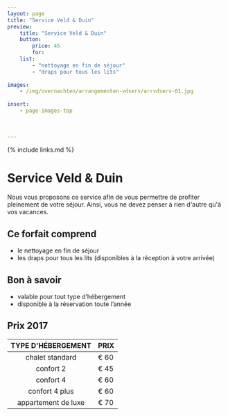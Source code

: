```yaml
---
layout: page
title: "Service Veld & Duin"
preview: 
    title: "Service Veld & Duin"
    button:
        price: 45
        for: 
    list:
        - "nettoyage en fin de séjour"
        - "draps pour tous les lits"
        
images:
    - /img/overnachten/arrangementen-vdserv/arrvdserv-01.jpg
    
insert:
    - page-images-top
    
    
    
---
```


{% include links.md %}


# Service Veld & Duin

Nous vous proposons ce service afin de vous permettre de profiter pleinement de votre séjour. Ainsi, vous ne devez penser à rien d'autre qu'à vos vacances.

## Ce forfait comprend

- le nettoyage en fin de séjour
- les draps pour tous les lits (disponibles à la réception à votre arrivée)


## Bon à savoir

- valable pour tout type d’hébergement
- disponible à la réservation toute l’année


## Prix 2017

TYPE D'HÉBERGEMENT  | PRIX
:------------------:|:-----------
chalet standard     |€ 60                
confort 2           |€ 45               
confort 4           |€ 60         
confort 4 plus      |€ 60  
appartement de luxe |€ 70        
        



